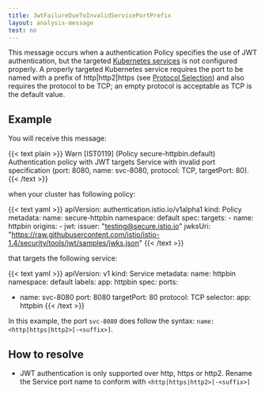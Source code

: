 ```yaml
---
title: JwtFailureDueToInvalidServicePortPrefix
layout: analysis-message
test: no
---
```


This message occurs when a authentication Policy specifies the use of JWT authentication, but
the targeted [Kubernetes services](https://kubernetes.io/docs/concepts/services-networking/service/) is not configured
properly. A properly targeted Kubernetes service requires the port to be named with a prefix of http|http2|https
(see [Protocol Selection](/pt-br/docs/ops/configuration/traffic-management/protocol-selection/)) and also requires the
protocol to be TCP; an empty protocol is acceptable as TCP is the default value.

## Example

You will receive this message:

{{< text plain >}}
Warn [IST0119] (Policy secure-httpbin.default) Authentication policy with JWT targets Service with invalid port specification (port: 8080, name: svc-8080, protocol: TCP, targetPort: 80).
{{< /text >}}

when your cluster has following policy:

{{< text yaml >}}
apiVersion: authentication.istio.io/v1alpha1
kind: Policy
metadata:
  name: secure-httpbin
  namespace: default
spec:
  targets:
    - name: httpbin
  origins:
    - jwt:
        issuer: "testing@secure.istio.io"
        jwksUri: "https://raw.githubusercontent.com/istio/istio-1.4/security/tools/jwt/samples/jwks.json"
{{< /text >}}

that targets the following service:

{{< text yaml >}}
apiVersion: v1
kind: Service
metadata:
  name: httpbin
  namespace: default
  labels:
    app: httpbin
spec:
  ports:
  - name: svc-8080
    port: 8080
    targetPort: 80
    protocol: TCP
  selector:
    app: httpbin
{{< /text >}}

In this example, the port `svc-8080` does follow the syntax: `name: <http|https|http2>[-<suffix>]`.

## How to resolve

- JWT authentication is only supported over http, https or http2. Rename the Service port name to conform with `<http|https|http2>[-<suffix>]`

